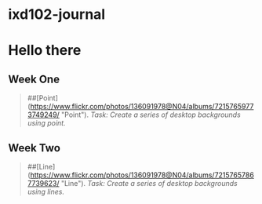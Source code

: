 # ixd102-journal

Hello there 
============
Week One
--------
>##[Point] (https://www.flickr.com/photos/136091978@N04/albums/72157659773749249/ "Point"). 
>*Task: Create a series of desktop backgrounds using point.*

Week Two
--------
>##[Line] (https://www.flickr.com/photos/136091978@N04/albums/72157657867739623/ "Line").
>*Task: Create a series of desktop backgrounds using lines.*
